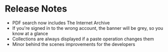 # Release Notes
- PDF search now includes The Internet Archive
- If you're signed in to the wrong account, the banner will be grey, so you know at a glance
- Collections are always displayed if a paste operation changes them
- Minor behind the scenes improvements for the developers
